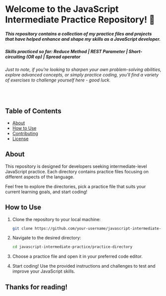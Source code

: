 <h1>Welcome to the JavaScript Intermediate Practice Repository! 👋 </h1>
<h5>This repository contains a collection of my practice files and projects that have helped enhance and shape my skills as a JavaScript developer.</h5>
<h5>Skills practiced so far: Reduce Method | REST Parameter | Short-circuiting (OR op) | Spread operator</h5>
  
  <h6>Just to note, if you're looking to sharpen your own problem-solving abilities, explore advanced concepts, or simply practice coding, you'll find a variety of exercises to challenge yourself here - good luck.</h6>
<br>

## Table of Contents
- [About](#about)
- [How to Use](#how-to-use)
- [Contributing](#contributing)
- [License](#license)

## About
This repository is designed for developers seeking intermediate-level JavaScript practice. Each directory contains practice files focusing on different aspects of the language.

Feel free to explore the directories, pick a practice file that suits your current learning goals, and start coding!

## How to Use
1. Clone the repository to your local machine:
    ```bash
    git clone https://github.com/your-username/javascript-intermediate-practice.git
    ```

2. Navigate to the desired directory:
    ```bash
    cd javascript-intermediate-practice/practice-directory
    ```

3. Choose a practice file and open it in your preferred code editor.

4. Start coding! Use the provided instructions and challenges to test and improve your JavaScript skills.

## Thanks for reading!



